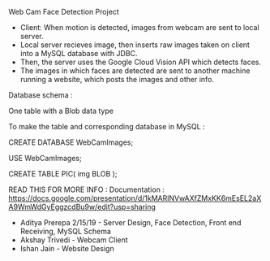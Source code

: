 Web Cam Face Detection Project

- Client: When motion is detected, images from webcam are sent to local server.
- Local server recieves image, then inserts raw images taken on client into a MySQL database with JDBC.
- Then, the server uses the Google Cloud Vision API which detects faces. 
- The images in which faces are detected are sent to another machine running a website, which posts the images and other info.

Database schema : 

One table with a Blob data type

To make the table and corresponding database in MySQL : 

CREATE DATABASE WebCamImages;

USE WebCamImages;

CREATE TABLE PIC( img BLOB );


READ THIS FOR MORE INFO : 
Documentation : https://docs.google.com/presentation/d/1kMARlNVwAXfZMxKK6mEsEL2aXA9WmWdGyEggzcdBu9w/edit?usp=sharing


- Aditya Prerepa 2/15/19 - Server Design, Face Detection, Front end Receiving, MySQL Schema
- Akshay Trivedi - Webcam Client
- Ishan Jain - Website Design
